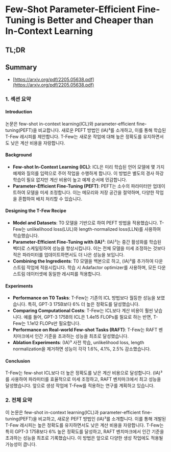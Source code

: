 # Few-Shot Parameter-Efficient Fine-Tuning is Better and Cheaper than In-Context Learning
## TL;DR
## Summary
- [https://arxiv.org/pdf/2205.05638.pdf](https://arxiv.org/pdf/2205.05638.pdf)

### 1. 섹션 요약

#### Introduction
논문은 few-shot in-context learning(ICL)와 parameter-efficient fine-tuning(PEFT)을 비교합니다. 새로운 PEFT 방법인 (IA)³를 소개하고, 이를 통해 학습된 T-Few 레시피를 제안합니다. T-Few는 새로운 작업에 대해 높은 정확도를 유지하면서도 낮은 계산 비용을 자랑합니다.

#### Background
- **Few-shot In-Context Learning (ICL)**: ICL은 미리 학습된 언어 모델에 몇 가지 예제와 질의를 입력으로 주어 작업을 수행하게 합니다. 이 방법은 별도의 경사 하강 학습이 필요 없지만 계산 비용이 높고 예제 순서에 민감합니다.
- **Parameter-Efficient Fine-Tuning (PEFT)**: PEFT는 소수의 파라미터만 업데이트하여 모델을 미세 조정합니다. 이는 메모리와 저장 공간을 절약하며, 다양한 작업을 혼합하여 배치 처리할 수 있습니다.

#### Designing the T-Few Recipe
- **Model and Datasets**: T0 모델을 기반으로 하여 PEFT 방법을 적용했습니다. T-Few는 unlikelihood loss(LUL)와 length-normalized loss(LLN)를 사용하여 학습했습니다.
- **Parameter-Efficient Fine-Tuning with (IA)³**: (IA)³는 중간 활성화를 학습된 벡터로 스케일링하여 성능을 향상시킵니다. 이는 전체 모델을 미세 조정하는 것보다 적은 파라미터를 업데이트하면서도 더 나은 성능을 보입니다.
- **Combining the Ingredients**: T0 모델을 백본으로 하고, (IA)³를 추가하여 다운스트림 작업에 적응시킵니다. 학습 시 Adafactor optimizer를 사용하며, 모든 다운스트림 데이터셋에 동일한 레시피를 적용합니다.

#### Experiments
- **Performance on T0 Tasks**: T-Few는 기존의 ICL 방법보다 월등한 성능을 보였습니다. 특히, GPT-3 175B보다 6% 더 높은 정확도를 달성했습니다.
- **Comparing Computational Costs**: T-Few는 ICL보다 계산 비용이 훨씬 낮습니다. 예를 들어, GPT-3 175B의 ICL은 1.4e15 FLOPs를 필요로 하는 반면, T-Few는 1.1e12 FLOPs만 필요합니다.
- **Performance on Real-world Few-shot Tasks (RAFT)**: T-Few는 RAFT 벤치마크에서 인간 기준을 초과하는 성능을 최초로 달성했습니다.
- **Ablation Experiments**: (IA)³ 사전 학습, unlikelihood loss, length normalization을 제거하면 성능이 각각 1.6%, 4.1%, 2.5% 감소했습니다.

#### Conclusion
T-Few는 few-shot ICL보다 더 높은 정확도를 낮은 계산 비용으로 달성합니다. (IA)³를 사용하여 파라미터를 효율적으로 미세 조정하고, RAFT 벤치마크에서 최고 성능을 달성했습니다. 앞으로 생성 작업에 T-Few를 적용하는 연구를 계획하고 있습니다.

### 2. 전체 요약
이 논문은 few-shot in-context learning(ICL)과 parameter-efficient fine-tuning(PEFT)을 비교하고, 새로운 PEFT 방법인 (IA)³를 소개합니다. 이를 통해 개발된 T-Few 레시피는 높은 정확도를 유지하면서도 낮은 계산 비용을 자랑합니다. T-Few는 특히 GPT-3 175B보다 6% 높은 정확도를 달성하고, RAFT 벤치마크에서 인간 기준을 초과하는 성능을 최초로 기록했습니다. 이 방법은 앞으로 다양한 생성 작업에도 적용될 가능성이 큽니다.